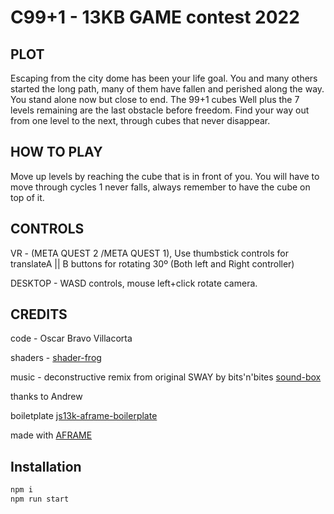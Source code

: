 

# C99+1 - 13KB GAME contest 2022

## PLOT
Escaping from the city dome has been your life goal. You and many others started the long path, many of them have fallen and perished along the way. You stand alone now but close to end. The 99+1 cubes Well plus the 7 levels remaining are the last obstacle before freedom. Find your way out from one level to the next, through cubes that never disappear.

## HOW TO PLAY
Move up levels by reaching the cube that is in front of you. You will have to move through cycles 1 never falls, always remember to have the cube on top of it.

## CONTROLS
VR - (META QUEST 2 /META QUEST 1), Use thumbstick controls for translateA || B buttons for rotating 30º (Both left and Right controller)

DESKTOP - WASD controls, mouse left+click rotate camera.

## CREDITS
code - Oscar Bravo Villacorta

shaders - [shader-frog](https://shaderfrog.com/app)

music - deconstructive remix from original SWAY by bits'n'bites [sound-box](https://sb.bitsnbites.eu/)

thanks to Andrew

boiletplate [js13k-aframe-boilerplate](https://github.com/mguinea/js13k-aframe-boilerplate#readme)

made with [AFRAME](https://aframe.io/)


## Installation 
```bash
npm i
npm run start
```

